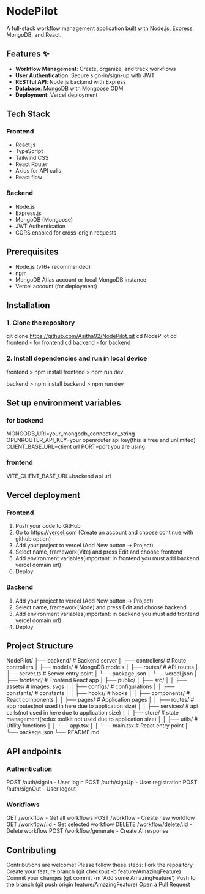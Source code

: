 # NodePilot

A full-stack workflow management application built with Node.js, Express, MongoDB, and React.

## Features ✨
- **Workflow Management**: Create, organize, and track workflows
- **User Authentication**: Secure sign-in/sign-up with JWT
- **RESTful API**: Node.js backend with Express
- **Database**: MongoDB with Mongoose ODM
- **Deployment**: Vercel deployment

## Tech Stack
### Frontend
- React.js
- TypeScript
- Tailwind CSS
- React Router
- Axios for API calls
- React flow

### Backend
- Node.js
- Express.js
- MongoDB (Mongoose)
- JWT Authentication
- CORS enabled for cross-origin requests

## Prerequisites 
- Node.js (v16+ recommended)
- npm
- MongoDB Atlas account or local MongoDB instance
- Vercel account (for deployment)

## Installation 
### 1. Clone the repository
git clone https://github.com/Asitha92/NodePilot.git
cd NodePilot
cd frontend - for frontend
cd backend - for backend

### 2. Install dependencies and run in local device
frontend > npm install
frontend > npm run dev

backend > npm install
backend > npm run dev

## Set up environment variables
### for backend
MONGODB_URI=your_mongodb_connection_string
OPENROUTER_API_KEY=your openrouter api key(this is free and unlimited)
CLIENT_BASE_URL=client url
PORT=port you are using

### frontend
VITE_CLIENT_BASE_URL=backend api url

## Vercel deployment
### Frontend
1. Push your code to GitHub
2. Go to https://vercel.com (Create an account and choose continue with github option)
3. Add your project to vercel (Add New button -> Project)
4. Select name, framework(Vite) and press Edit and choose frontend
5. Add environment variables(important: in frontend you must add backend vercel domain url)
6. Deploy

### Backend
1. Add your project to vercel (Add New button -> Project)
2. Select name, framework(Node) and press Edit and choose backend
3. Add environment variables(important: in backend you must add frontend vercel domain url)
4. Deploy

## Project Structure

NodePilot/
├── backend/               # Backend server
│   ├── controllers/       # Route controllers
│   ├── models/            # MongoDB models
│   ├── routes/            # API routes
│   ├── server.ts           # Server entry point
│   └── package.json
│   └── vercel.json
│
├── frontend/              # Frontend React app
│   ├── public/
│   ├── src/
│   │   ├── assets/        # images, svgs
│   │   ├── configs/       # configurations
│   │   ├── constants/     # constants
│   │   ├── hooks/         # hooks
│   │   ├── components/    # React components
│   │   ├── pages/         # Application pages
│   │   ├── routes/        # app routes(not used in here due to application size)
│   │   ├── services/      # api calls(not used in here due to application size)
│   │   ├── store/         # state management(redux toolkit not used due to application size)
│   │   ├── utils/         # Utility functions
│   │   └── app.tsx
│   │   └── main.tsx       # React entry point
│   └── package.json
└── README.md

## API endpoints

### Authentication
POST /auth/signIn - User login
POST /auth/signUp - User registration
POST /auth/signOut - User logout

### Workflows
GET /workflow - Get all workflows
POST /workflow - Create new workflow
GET /workflow/:id - Get selected workflow
DELETE /workflow/delete/:id - Delete workflow
POST /workflow/generate - Create AI response

## Contributing

Contributions are welcome! Please follow these steps:
Fork the repository
Create your feature branch (git checkout -b feature/AmazingFeature)
Commit your changes (git commit -m 'Add some AmazingFeature')
Push to the branch (git push origin feature/AmazingFeature)
Open a Pull Request
